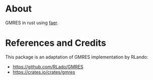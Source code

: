 About
=====

GMRES in rust using [faer](https://github.com/sarah-ek/faer-rs).


References and Credits
=======================

This package is an adaptation of GMRES implementation by RLando:

- https://github.com/RLado/GMRES
- https://crates.io/crates/gmres

